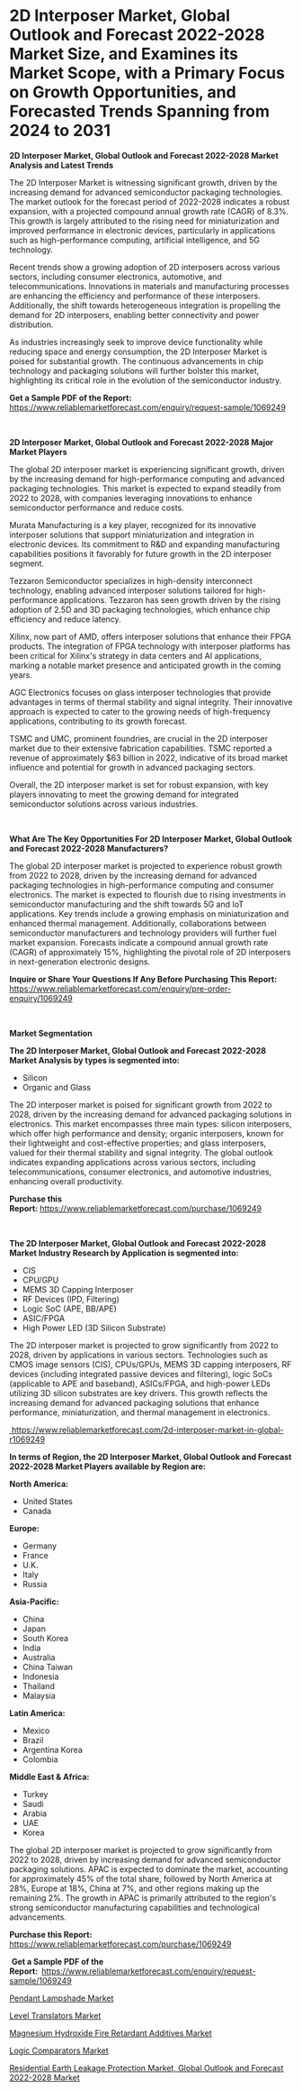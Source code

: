 <p><h1>2D Interposer Market, Global Outlook and Forecast 2022-2028 Market Size, and Examines its Market Scope, with a Primary Focus on Growth Opportunities, and Forecasted Trends Spanning from 2024 to 2031</h1></p><p><strong>2D Interposer Market, Global Outlook and Forecast 2022-2028 Market Analysis and Latest Trends</strong></p>
<p><p>The 2D Interposer Market is witnessing significant growth, driven by the increasing demand for advanced semiconductor packaging technologies. The market outlook for the forecast period of 2022-2028 indicates a robust expansion, with a projected compound annual growth rate (CAGR) of 8.3%. This growth is largely attributed to the rising need for miniaturization and improved performance in electronic devices, particularly in applications such as high-performance computing, artificial intelligence, and 5G technology.</p><p>Recent trends show a growing adoption of 2D interposers across various sectors, including consumer electronics, automotive, and telecommunications. Innovations in materials and manufacturing processes are enhancing the efficiency and performance of these interposers. Additionally, the shift towards heterogeneous integration is propelling the demand for 2D interposers, enabling better connectivity and power distribution.</p><p>As industries increasingly seek to improve device functionality while reducing space and energy consumption, the 2D Interposer Market is poised for substantial growth. The continuous advancements in chip technology and packaging solutions will further bolster this market, highlighting its critical role in the evolution of the semiconductor industry.</p></p>
<p><strong>Get a Sample PDF of the Report:&nbsp;</strong> <a href="https://www.reliablemarketforecast.com/enquiry/request-sample/1069249?utm_campaign=1842&utm_medium=2&utm_source=Github&utm_content=ia&utm_term=04122024&utm_id=2d-interposer-market-global-outlook-and-forecast-2022-2028">https://www.reliablemarketforecast.com/enquiry/request-sample/1069249</a></p>
<p>&nbsp;</p>
<p><strong>2D Interposer Market, Global Outlook and Forecast 2022-2028 Major Market Players</strong></p>
<p><p>The global 2D interposer market is experiencing significant growth, driven by the increasing demand for high-performance computing and advanced packaging technologies. This market is expected to expand steadily from 2022 to 2028, with companies leveraging innovations to enhance semiconductor performance and reduce costs.</p><p>Murata Manufacturing is a key player, recognized for its innovative interposer solutions that support miniaturization and integration in electronic devices. Its commitment to R&D and expanding manufacturing capabilities positions it favorably for future growth in the 2D interposer segment.</p><p>Tezzaron Semiconductor specializes in high-density interconnect technology, enabling advanced interposer solutions tailored for high-performance applications. Tezzaron has seen growth driven by the rising adoption of 2.5D and 3D packaging technologies, which enhance chip efficiency and reduce latency.</p><p>Xilinx, now part of AMD, offers interposer solutions that enhance their FPGA products. The integration of FPGA technology with interposer platforms has been critical for Xilinx's strategy in data centers and AI applications, marking a notable market presence and anticipated growth in the coming years.</p><p>AGC Electronics focuses on glass interposer technologies that provide advantages in terms of thermal stability and signal integrity. Their innovative approach is expected to cater to the growing needs of high-frequency applications, contributing to its growth forecast.</p><p>TSMC and UMC, prominent foundries, are crucial in the 2D interposer market due to their extensive fabrication capabilities. TSMC reported a revenue of approximately $63 billion in 2022, indicative of its broad market influence and potential for growth in advanced packaging sectors.</p><p>Overall, the 2D interposer market is set for robust expansion, with key players innovating to meet the growing demand for integrated semiconductor solutions across various industries.</p></p>
<p>&nbsp;</p>
<p><strong>What Are The Key Opportunities For 2D Interposer Market, Global Outlook and Forecast 2022-2028 Manufacturers?</strong></p>
<p><p>The global 2D interposer market is projected to experience robust growth from 2022 to 2028, driven by the increasing demand for advanced packaging technologies in high-performance computing and consumer electronics. The market is expected to flourish due to rising investments in semiconductor manufacturing and the shift towards 5G and IoT applications. Key trends include a growing emphasis on miniaturization and enhanced thermal management. Additionally, collaborations between semiconductor manufacturers and technology providers will further fuel market expansion. Forecasts indicate a compound annual growth rate (CAGR) of approximately 15%, highlighting the pivotal role of 2D interposers in next-generation electronic designs.</p></p>
<p><strong>Inquire or Share Your Questions If Any Before Purchasing This Report:</strong> <a href="https://www.reliablemarketforecast.com/enquiry/pre-order-enquiry/1069249?utm_campaign=1842&utm_medium=2&utm_source=Github&utm_content=ia&utm_term=04122024&utm_id=2d-interposer-market-global-outlook-and-forecast-2022-2028">https://www.reliablemarketforecast.com/enquiry/pre-order-enquiry/1069249</a></p>
<p>&nbsp;</p>
<p><strong>Market Segmentation</strong></p>
<p><strong>The 2D Interposer Market, Global Outlook and Forecast 2022-2028 Market Analysis by types is segmented into:</strong></p>
<p><ul><li>Silicon</li><li>Organic and Glass</li></ul></p>
<p><p>The 2D interposer market is poised for significant growth from 2022 to 2028, driven by the increasing demand for advanced packaging solutions in electronics. This market encompasses three main types: silicon interposers, which offer high performance and density; organic interposers, known for their lightweight and cost-effective properties; and glass interposers, valued for their thermal stability and signal integrity. The global outlook indicates expanding applications across various sectors, including telecommunications, consumer electronics, and automotive industries, enhancing overall productivity.</p></p>
<p><strong>Purchase this Report:&nbsp;</strong><a href="https://www.reliablemarketforecast.com/purchase/1069249?utm_campaign=1842&utm_medium=2&utm_source=Github&utm_content=ia&utm_term=04122024&utm_id=2d-interposer-market-global-outlook-and-forecast-2022-2028">https://www.reliablemarketforecast.com/purchase/1069249</a></p>
<p>&nbsp;</p>
<p><strong>The 2D Interposer Market, Global Outlook and Forecast 2022-2028 Market Industry Research by Application is segmented into:</strong></p>
<p><ul><li>CIS</li><li>CPU/GPU</li><li>MEMS 3D Capping Interposer</li><li>RF Devices (IPD, Filtering)</li><li>Logic SoC (APE, BB/APE)</li><li>ASIC/FPGA</li><li>High Power LED (3D Silicon Substrate)</li></ul></p>
<p><p>The 2D interposer market is projected to grow significantly from 2022 to 2028, driven by applications in various sectors. Technologies such as CMOS image sensors (CIS), CPUs/GPUs, MEMS 3D capping interposers, RF devices (including integrated passive devices and filtering), logic SoCs (applicable to APE and baseband), ASICs/FPGA, and high-power LEDs utilizing 3D silicon substrates are key drivers. This growth reflects the increasing demand for advanced packaging solutions that enhance performance, miniaturization, and thermal management in electronics.</p></p>
<p><a href="https://www.reliablemarketforecast.com/2d-interposer-market-in-global-r1069249?utm_campaign=1842&utm_medium=2&utm_source=Github&utm_content=ia&utm_term=04122024&utm_id=2d-interposer-market-global-outlook-and-forecast-2022-2028">&nbsp;https://www.reliablemarketforecast.com/2d-interposer-market-in-global-r1069249</a></p>
<p><strong>In terms of Region, the 2D Interposer Market, Global Outlook and Forecast 2022-2028 Market Players available by Region are:</strong></p>
<p>
    <p> <strong> North America: </strong>
        <ul>
            <li>United States</li>
            <li>Canada</li>
        </ul>
        </p> 
    <p> <strong> Europe: </strong>
        <ul>
            <li>Germany</li>
            <li>France</li>
            <li>U.K.</li>
            <li>Italy</li>
            <li>Russia</li>
        </ul>
        </p> 
    <p> <strong> Asia-Pacific: </strong>
        <ul>
            <li>China</li>
            <li>Japan</li>
            <li>South Korea</li>
            <li>India</li>
            <li>Australia</li>
            <li>China Taiwan</li>
            <li>Indonesia</li>
            <li>Thailand</li>
            <li>Malaysia</li>
        </ul>
        </p> 
    <p> <strong> Latin America: </strong>
        <ul>
            <li>Mexico</li>
            <li>Brazil</li>
            <li>Argentina Korea</li>
            <li>Colombia</li>
        </ul>
        </p> 
    <p> <strong> Middle East & Africa: </strong>
        <ul>
            <li>Turkey</li>
            <li>Saudi</li>
            <li>Arabia</li>
            <li>UAE</li>
            <li>Korea</li>
        </ul>
    </p>
    </p>
<p><p>The global 2D interposer market is projected to grow significantly from 2022 to 2028, driven by increasing demand for advanced semiconductor packaging solutions. APAC is expected to dominate the market, accounting for approximately 45% of the total share, followed by North America at 28%, Europe at 18%, China at 7%, and other regions making up the remaining 2%. The growth in APAC is primarily attributed to the region's strong semiconductor manufacturing capabilities and technological advancements.</p></p>
<p><strong>Purchase this Report: </strong><a href="https://www.reliablemarketforecast.com/purchase/1069249?utm_campaign=1842&utm_medium=2&utm_source=Github&utm_content=ia&utm_term=04122024&utm_id=2d-interposer-market-global-outlook-and-forecast-2022-2028">https://www.reliablemarketforecast.com/purchase/1069249</a></p>
<p>&nbsp;<strong>Get a Sample PDF of the Report:&nbsp;&nbsp;</strong><a href="https://www.reliablemarketforecast.com/enquiry/request-sample/1069249?utm_campaign=1842&utm_medium=2&utm_source=Github&utm_content=ia&utm_term=04122024&utm_id=2d-interposer-market-global-outlook-and-forecast-2022-2028">https://www.reliablemarketforecast.com/enquiry/request-sample/1069249</a></p>
<p><strong></strong></p>
<p><p><a href="https://issuu.com/reportprime-2/docs/pendant-lampshade-market-size-2030.pptx?utm_campaign=1842&utm_medium=2&utm_source=Github&utm_content=ia&utm_term=04122024&utm_id=2d-interposer-market-global-outlook-and-forecast-2022-2028">Pendant Lampshade Market</a></p><p><a href="https://www.linkedin.com/pulse/emerging-technologies-reshaping-level-translators-market-la7jc?utm_campaign=1842&utm_medium=2&utm_source=Github&utm_content=ia&utm_term=04122024&utm_id=2d-interposer-market-global-outlook-and-forecast-2022-2028">Level Translators Market</a></p><p><a href="https://issuu.com/reportprime-2/docs/magnesium-hydroxide-fire-retardant-additives-marke?utm_campaign=1842&utm_medium=2&utm_source=Github&utm_content=ia&utm_term=04122024&utm_id=2d-interposer-market-global-outlook-and-forecast-2022-2028">Magnesium Hydroxide Fire Retardant Additives Market</a></p><p><a href="https://www.linkedin.com/pulse/global-logic-comparators-market-trends-analysis-future-kzruc?utm_campaign=1842&utm_medium=2&utm_source=Github&utm_content=ia&utm_term=04122024&utm_id=2d-interposer-market-global-outlook-and-forecast-2022-2028">Logic Comparators Market</a></p><p><a href="https://github.com/RoccoManning/Market-Research-Report-List-7/blob/main/residential-earth-leakage-protection-market-global-outlook-and-forecast-2022-2028-market.md?utm_campaign=1842&utm_medium=2&utm_source=Github&utm_content=ia&utm_term=04122024&utm_id=2d-interposer-market-global-outlook-and-forecast-2022-2028">Residential Earth Leakage Protection Market, Global Outlook and Forecast 2022-2028 Market</a></p></p>